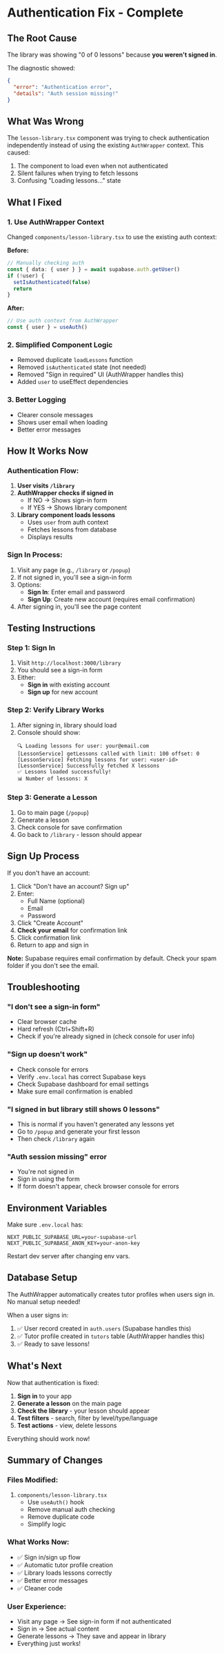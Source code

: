 # Authentication Fix - Complete

## The Root Cause

The library was showing "0 of 0 lessons" because **you weren't signed in**.

The diagnostic showed:
```json
{
  "error": "Authentication error",
  "details": "Auth session missing!"
}
```

## What Was Wrong

The `lesson-library.tsx` component was trying to check authentication independently instead of using the existing `AuthWrapper` context. This caused:
1. The component to load even when not authenticated
2. Silent failures when trying to fetch lessons
3. Confusing "Loading lessons..." state

## What I Fixed

### 1. Use AuthWrapper Context
Changed `components/lesson-library.tsx` to use the existing auth context:

**Before:**
```typescript
// Manually checking auth
const { data: { user } } = await supabase.auth.getUser()
if (!user) {
  setIsAuthenticated(false)
  return
}
```

**After:**
```typescript
// Use auth context from AuthWrapper
const { user } = useAuth()
```

### 2. Simplified Component Logic
- Removed duplicate `loadLessons` function
- Removed `isAuthenticated` state (not needed)
- Removed "Sign in required" UI (AuthWrapper handles this)
- Added `user` to useEffect dependencies

### 3. Better Logging
- Clearer console messages
- Shows user email when loading
- Better error messages

## How It Works Now

### Authentication Flow:
1. **User visits `/library`**
2. **AuthWrapper checks if signed in**
   - If NO → Shows sign-in form
   - If YES → Shows library component
3. **Library component loads lessons**
   - Uses `user` from auth context
   - Fetches lessons from database
   - Displays results

### Sign In Process:
1. Visit any page (e.g., `/library` or `/popup`)
2. If not signed in, you'll see a sign-in form
3. Options:
   - **Sign In**: Enter email and password
   - **Sign Up**: Create new account (requires email confirmation)
4. After signing in, you'll see the page content

## Testing Instructions

### Step 1: Sign In
1. Visit `http://localhost:3000/library`
2. You should see a sign-in form
3. Either:
   - **Sign in** with existing account
   - **Sign up** for new account

### Step 2: Verify Library Works
1. After signing in, library should load
2. Console should show:
   ```
   🔍 Loading lessons for user: your@email.com
   [LessonService] getLessons called with limit: 100 offset: 0
   [LessonService] Fetching lessons for user: <user-id>
   [LessonService] Successfully fetched X lessons
   ✅ Lessons loaded successfully!
   📊 Number of lessons: X
   ```

### Step 3: Generate a Lesson
1. Go to main page (`/popup`)
2. Generate a lesson
3. Check console for save confirmation
4. Go back to `/library` - lesson should appear

## Sign Up Process

If you don't have an account:

1. Click "Don't have an account? Sign up"
2. Enter:
   - Full Name (optional)
   - Email
   - Password
3. Click "Create Account"
4. **Check your email** for confirmation link
5. Click confirmation link
6. Return to app and sign in

**Note:** Supabase requires email confirmation by default. Check your spam folder if you don't see the email.

## Troubleshooting

### "I don't see a sign-in form"
- Clear browser cache
- Hard refresh (Ctrl+Shift+R)
- Check if you're already signed in (check console for user info)

### "Sign up doesn't work"
- Check console for errors
- Verify `.env.local` has correct Supabase keys
- Check Supabase dashboard for email settings
- Make sure email confirmation is enabled

### "I signed in but library still shows 0 lessons"
- This is normal if you haven't generated any lessons yet
- Go to `/popup` and generate your first lesson
- Then check `/library` again

### "Auth session missing" error
- You're not signed in
- Sign in using the form
- If form doesn't appear, check browser console for errors

## Environment Variables

Make sure `.env.local` has:
```
NEXT_PUBLIC_SUPABASE_URL=your-supabase-url
NEXT_PUBLIC_SUPABASE_ANON_KEY=your-anon-key
```

Restart dev server after changing env vars.

## Database Setup

The AuthWrapper automatically creates tutor profiles when users sign in. No manual setup needed!

When a user signs in:
1. ✅ User record created in `auth.users` (Supabase handles this)
2. ✅ Tutor profile created in `tutors` table (AuthWrapper handles this)
3. ✅ Ready to save lessons!

## What's Next

Now that authentication is fixed:

1. **Sign in** to your app
2. **Generate a lesson** on the main page
3. **Check the library** - your lesson should appear
4. **Test filters** - search, filter by level/type/language
5. **Test actions** - view, delete lessons

Everything should work now!

## Summary of Changes

### Files Modified:
1. `components/lesson-library.tsx`
   - Use `useAuth()` hook
   - Remove manual auth checking
   - Remove duplicate code
   - Simplify logic

### What Works Now:
- ✅ Sign in/sign up flow
- ✅ Automatic tutor profile creation
- ✅ Library loads lessons correctly
- ✅ Better error messages
- ✅ Cleaner code

### User Experience:
- Visit any page → See sign-in form if not authenticated
- Sign in → See actual content
- Generate lessons → They save and appear in library
- Everything just works!
